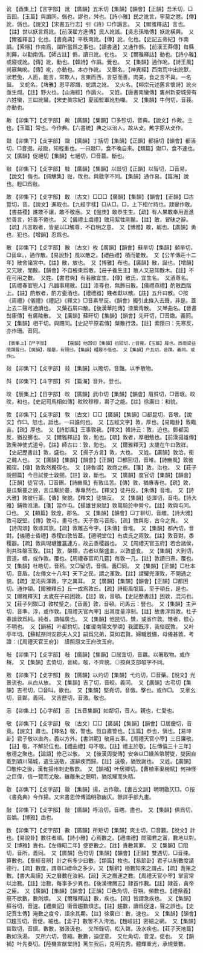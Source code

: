 <!-- { "loadSidebar": true } -->
讹	【酉集上】【言字部】	訛	【廣韻】五禾切【集韻】【韻會】【正韻】吾禾切，□音囮。【玉篇】與譌同。僞也，謬也，舛也。【詩小雅】民之訛言，寧莫之懲。【傳】訛，僞也。【說文】【宋書五行志】引《詩》□作譌言。　又【爾雅釋詁】言也。【註】世以妖言爲訛。【前漢翟方進傳】民人訛謠。【吳志孫皓傳】妖訛橫興。　又【爾雅釋言】化也。【書堯典】平秩南訛。【傳】訛，化也。【史記五帝紀】作南譌。【索隱】作南爲，謂所當爲之事也。【讀書通】又通作僞。【前漢王莽傳】毎縣則薅，以勸南僞。【師古註】僞，讀曰訛。化也。　又【爾雅釋詁】動也。【詩小雅】或寢或訛。【傳】訛，動也。【韓詩】作譌。覺也。　又【集韻】通作吪。【詩王風】尚寐無吪。【傳】吪，亦動也。本亦作訛。　又獸名。【神異經】西南荒中出訛獸，狀若兔，人面，能言，常欺人，言東而西，言惡而善。肉美，食之言不眞。一名誕。　又蛇名。【埤雅】恩平郡譜，蛇謂之訛。　又火名。【柳宗元述舊言懷詩】訛火亟生煆。【註】野火也。【山海經】作譌火。　又姓。【唐書南蠻傳】巂州新安城旁有六姓蠻，三曰訛蠻。【宋史眞宗紀】夏國監軍訛勃囉。　又【集韻】牛何切，音莪。亦動也。

敟	【卯集下】【攴字部】	敟	【廣韻】【集韻】□多殄切，音典。【說文】作敟。主也。【玉篇】常也。今作典。【六書統】典之以治人，故从攴。敟字原从攴作。

敠	【卯集下】【攴字部】	敠	【廣韻】丁括切【集韻】【正韻】都括切【韻會】都活切，□音掇。敁敠，知輕重也。一曰敠□，食不喚自來。【類篇】敠□，食不速也。　又【廣韻】促絕切【集韻】七絕切，□音蕞。斷也。

敡	【卯集下】【攴字部】	敡	【廣韻】【集韻】以豉切【正韻】以智切，□音易。【說文】侮也。【佩觽集】敡，攺也。與敭字不同。【集韻】通作易。【篇海】說也。輕□爲敡。

敢	【卯集下】【攴字部】	敢	〔古文〕□□□【廣韻】【集韻】【韻會】【正韻】□古覽切，音。【說文】進取也。【九經字樣】□从□。□，上下相付持也。隷變作敢。【書益稷】誰敢不讓，敢不敬應。又【盤庚】敢恭生生。【疏】有人果敢奉用進進於善言，好善不倦也。　又【儀禮士虞禮】敢用絜牲剛鬣。【註】敢，冒昧之辭。【疏】凡言敢者，皆是以□觸尊，不自明之意。　又【博雅】敢，衂也。【廣韻】勇也，犯也。【增韻】忍爲也。

散	【卯集下】【攴字部】	散	〔古文〕枚【廣韻】【韻會】蘇旱切【集韻】顙旱切，□音傘。，通作散。【易說卦】風以散之。【禮曲禮】積而能散。　又【公羊傳莊十二年】散舍諸宮中。【註】散，放也。　又【博雅】布也。【廣韻】散，誕也。【增韻】又宂散，閒散。【韻會】不自檢束爲散。【莊子養生主】散人又惡知散木。【註】不在可用之數。　又姓。【書君奭】有若散宜生。【傳】散氏，宜生名。　又酒尊名。【周禮春官鬯人】凡疈事用散。【註】漆尊也，無飾曰散。【儀禮燕禮】酌散西階上。【註】酌散者，酌方壷酒也。【禮禮器】賤者獻以散。【註】五升曰散。○按《周禮》《儀禮》《禮記》《釋文》□音素旱反。《韻會》獨引此條入去聲，非是。蓋上去二聲可通讀也。　又藥石屑曰散。【後漢華陀傳】漆葉靑散。　又琴曲名。【晉書嵆康傳】有廣陵散。　又【廣韻】蘇旰切【集韻】【韻會】先旰切，□音鏾。義同。　又【集韻】相干切。與跚同。【史記平原君傳】槃散行汲。【註】索隱曰：先寒反，亦作珊。音同。

	【寅集上】【尸字部】		【廣韻】他回切【集韻】徂回切，□音蓷。【玉篇】履也。西南梁益閒謂履曰。【廣韻】，履屬，有頸曰。【集韻】粗履不借也。　又【集韻】户瓦切，音踝。義同。或作□。

敥	【卯集下】【攴字部】	敥	【集韻】以贍切，音豔。以手散物。

斘	【卯集下】【斗字部】	斘	【篇海】音升。登也。

旼	【辰集上】【日字部】	旼	【廣韻】武巾切【集韻】【韻會】眉貧切，□音珉。旼旼，和也。【史記司馬相如傳】旼旼穆穆，君子之能。【註】徐廣曰：和貌。

敦	【卯集下】【攴字部】	敦	〔古文〕□□【廣韻】【集韻】□都昆切，音墩。【說文】作□。怒也，詆也。一曰誰何也。　又【五經文字】敦，厚也。【易臨卦】敦臨吉。【疏】厚也。　又【詩邶風】王事敦我。【釋文】韓詩云：敦，迫也。鄭都回反，猶投擲也。　又【爾雅釋詁】敦，勉也。【疏】敦者，厚相勉也。【前漢揚雄傳】敦衆神使式道兮。【註】師古曰：敦，勉也。　又【爾雅釋天】太歲在午曰敦牂。【史記歷書註】敦，盛也。　又【揚子方言】敦，大也。　又姓。【廣韻】敦洽，衞之醜人也。　又【廣韻】【集韻】【韻會】【正韻】□都回切，音堆。【詩豳風】敦彼獨宿。【傳】敦敦然獨宿也。　又【詩魯頌】敦商之旅。【箋】敦，治也。　又【莊子說劒篇】今日試使士敦劒。【註】敦，斷也。　又【廣韻】度官切【集韻】【韻會】【正韻】徒官切，□音團。【詩豳風】有敦瓜苦。【傳】敦，猶專專也。【疏】敦，是瓜繫蔓之貌，言瓜繫於蔓，專專然也。【釋文】徒丹反。【朱傳】音堆。　又【詩大雅】敦彼行葦。【傳】聚貌。【釋文】徒端反。　又【集韻】徒渾切，音屯。【詩大雅】鋪敦淮濆。【箋】當作屯。【揚雄甘泉賦】敦萬騎於中營兮。【註】敦與屯同。□也。　又【類篇】敦煌，郡名。　又【集韻】【韻會】□丁聊切，音雕。【詩大雅】敦弓旣堅。【傳】敦弓，畫弓也。天子敦弓音彫。【疏】敦與彫，古今之異。　又【詩周頌】敦琢其旅。【疏】敦雕古今字。【朱傳】音堆。　又【集韻】都內切，音對。【儀禮士昏禮】黍稷四敦皆蓋。【禮明堂位】有虞氏之兩敦。【註】敦音對。黍稷器。【疏】敦與瑚璉簠簋連方，故云黍稷器也。　又【周禮天官玉府】若合諸侯，則共珠槃玉敦。【註】敦，槃類，古者以槃盛血，以敦盛食。　又【集韻】大到切，音道。幬，或作敦。覆也。【周禮春官司几筵】每敦一几。【註】敦讀曰燾。覆也。　又【集韻】杜皓切，音稻。又□留切，音儔。義□同。　又【集韻】【正韻】□杜本切，音盾。【左傳文十八年】天下之民。謂之渾敦。【註】謂驩兜渾敦，不開通之貌。【疏】混沌與渾敦，字之異耳。　又【廣韻】【集韻】【韻會】【正韻】□都困切。通作頓。【爾雅釋丘】丘一成爲敦丘。【疏】詩衞風氓篇，至于頓丘，是也。　又【爾雅釋天】太歲在子曰困敦。【註】敦，音頓。【史記歷書註】困敦，混沌也。　又【莊子列禦□】敦杖蹙之。【音義】敦，音頓。司馬云：豎也。　又【集韻】主尹切，音準。淳，或作敦。【周禮天官內宰】出其度量淳制。【註】故書淳爲敦。杜子春讀敦爲純。純者，謂幅廣也。　又【集韻】他昆切。憞，或省作敦。憞者，恨心不明也。　又【韻補】叶都鈞切。【崔瑗南陽文學頌】我國旣淳，我俗旣敦。　又叶亭年切。【蘇軾祭同安郡夫人文】嗣爲兄弟，莫如君賢。婦職旣備，母儀甚敦。考證：〔【周禮天官王府】〕　謹照原文王府改玉府。 

敧	【卯集下】【攴字部】	敧	【廣韻】【集韻】□居宜切，音羈。以箸取物。或作槣。　又【集韻】去倚切，音綺。敧，不齊貌。◎按與支部攲字不同。

敫	【卯集下】【攴字部】	敫	【廣韻】以灼切【集韻】弋灼切，□音藥。【說文】光景流也。从白从放。　又【集韻】吉了切，音皎。義同。　又【廣韻】古弔切【集韻】吉弔切，□音叫。歌也。　又【集韻】堅堯切，音憿。擊也。或作□。　又牽幺切，音鄡。義同。　又吉歷切，音激。敬也。

忈	【卯集上】【心字部】	忈	【五音集韻】如鄰切，音人。親也，仁愛也。

敬	【卯集下】【攴字部】	敬	〔古文〕□□【廣韻】【集韻】【韻會】□居慶切，音竟。【說文】肅也。【釋名】敬，警也。恆自肅警也。【玉篇】恭也，愼也。【易坤卦】君子敬以直內，義以方外。【書洪範】敬用五事。【周禮天官小宰】三日廉敬。【註】敬，不解於位也。【禮曲禮】毋不敬。【註】禮主於敬。【左傳僖三十三年】敬德之聚也。【論語】修己以敬。　又【後漢周燮傳】安帝以□纁羔幣聘燮，燮因自載到潁川陽城，遣生送敬，遂辭疾而歸。【註】送敬，猶致謝也。　又姓。【廣韻】□敬仲之後，漢有揚州刺史敬歆。　又【韻補】叶居卿切。【曹植車渠椀賦】何神怪之巨偉，信一覽而尤敬。雖離朱之聰明，猶炫耀而失精。

敭	【卯集下】【攴字部】	敭	【集韻】揚，古作敭。【書古文訓】明明敭仄□。○按《書堯典》今作揚。又宋書恩倖傳論明敭幽仄。餘詳手部九畫。

敮	【卯集下】【攴字部】	敮	【廣韻】呼洽切，音瞎。盡也。　又【集韻】俱爲切，音嬀。【博雅】臿也。

数	【卯集下】【攴字部】	數	【廣韻】所矩切【集韻】爽主切，□音籔。【說文】計也。【易說卦】數往者順。【詩小雅】心焉數之。【禮曲禮】問國君之富，數地以對。　又【博雅】責也。【左傳昭二年】使吏數之。【註】責數其罪。　又【集韻】□阻切，音所。義同。　又【廣韻】色句切【集韻】【韻會】【正韻】雙遇切，□音捒。算數也。【羣經音辨】計之有多少曰數。【類篇】枚也。【易節卦】君子以制數度議德行。【疏】數度，謂尊□禮命之多少。又【繫辭】極數知來之謂占。【疏】蓍策之數。【書大禹謨】天之曆數在汝躬。【疏】天之曆運之數。【周禮天官小宰】掌官常以治數。【註】治數，每事多少異也。【後漢律曆志】隷首作數。【註】隷首，黃帝之臣。　又【廣韻】【集韻】【韻會】【正韻】□色角切，音朔。頻數也。【禮祭義】祭不欲數，數則煩。　又【爾雅釋詁】數，疾也。【疏】皆謂急疾也。　又【集韻】蘇谷切，音速。【禮樂記】衞音趨數煩志。【註】趨數，讀爲促速，聲之誤也。【史記賈生傳】淹數之度兮，語余其期。【註】徐廣曰：數，速也。　又【集韻】【韻會】□趨玉切，音促。細也。【孟子】數罟不入洿池。【趙岐註】密細之網。　又【集韻】聳取切，音繏。數數，猶汲汲也。　又所錄切，松入聲。汲水疾也。【莊子天地篇】數如泆湯。　又所六切，音縮。數數，迫促意。　又仕角切，音浞。促也。　又【韻補】叶先奏切。【陸機宣猷堂詩】篤生我后，克明克秀。體輝重光，承規景數。

